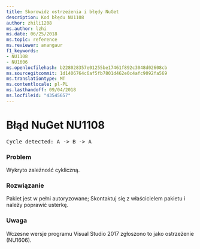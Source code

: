 ```yaml
---
title: Skorowidz ostrzeżenia i błędy NuGet
description: Kod błędu NU1108
author: zhili1208
ms.author: lzhi
ms.date: 06/25/2018
ms.topic: reference
ms.reviewer: anangaur
f1_keywords:
- NU1108
- NU1606
ms.openlocfilehash: b228028357e01255be17461f892c3048d02608cb
ms.sourcegitcommit: 1d1406764c6af5fb7801d462e0c4afc9092fa569
ms.translationtype: MT
ms.contentlocale: pl-PL
ms.lasthandoff: 09/04/2018
ms.locfileid: "43545657"
---
```

# <a name="nuget-error-nu1108"></a>Błąd NuGet NU1108

<pre>Cycle detected: A -> B -> A</pre>

### <a name="issue"></a>Problem
Wykryto zależność cykliczną.

### <a name="solution"></a>Rozwiązanie
Pakiet jest w pełni autoryzowane; Skontaktuj się z właścicielem pakietu i należy poprawić usterkę.

### <a name="note"></a>Uwaga
Wczesne wersje programu Visual Studio 2017 zgłoszono to jako ostrzeżenie (NU1606).
